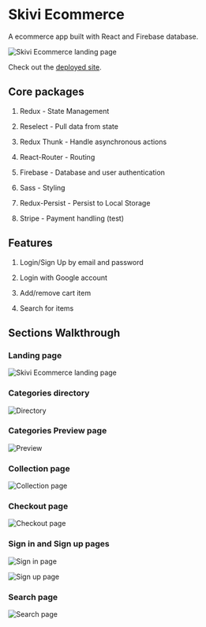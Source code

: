 # Skivi Ecommerce

A ecommerce app built with React and Firebase database.

![Skivi Ecommerce landing page](https://i.ibb.co/3hsVN17/2020-07-22-9.png)

Check out the [deployed site](https://skivi-clothing.netlify.app).

## Core packages

1. Redux - State Management

2. Reselect - Pull data from state

2. Redux Thunk - Handle asynchronous actions

3. React-Router - Routing

4. Firebase - Database and user authentication

5. Sass - Styling

6. Redux-Persist - Persist to Local Storage

7. Stripe - Payment handling (test)

## Features

1. Login/Sign Up by email and password

2. Login with Google account

3. Add/remove cart item

4. Search for items


## Sections Walkthrough

### Landing page

![Skivi Ecommerce landing page](https://i.ibb.co/3hsVN17/2020-07-22-9.png)

### Categories directory

![Directory](https://i.ibb.co/vvsV49T/2020-07-22-4.png)

### Categories Preview page

![Preview](https://i.ibb.co/B3SYhCF/2020-07-22-5.png)

### Collection page

![Collection page](https://i.ibb.co/gmwxMLK/2020-07-22-7.png)

### Checkout page

![Checkout page](https://i.ibb.co/Dgt4bBk/2020-07-22-10.png)

### Sign in and Sign up pages

![Sign in page](https://i.ibb.co/hCh3tWG/2020-07-22-11.png)

![Sign up page](https://i.ibb.co/6Xvybjs/2020-07-22-12.png)

### Search page

![Search page](https://i.ibb.co/v3T15ZZ/2020-07-22-13.png)

